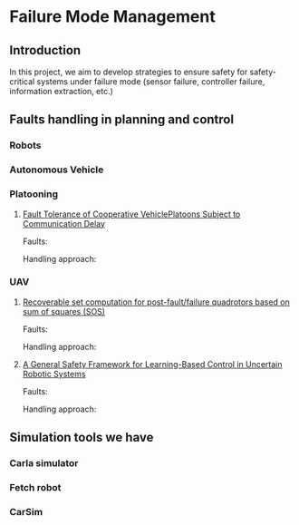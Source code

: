 # Failure Mode Management


## Introduction
In this project, we aim to develop strategies to ensure safety for safety-critical systems under failure mode (sensor failure, controller failure, information extraction, etc.)

<!-- ## Papers to read

### Recoverable set 


### Positive invariant set


### Reachability set 
1. Introduction slide https://people.eecs.berkeley.edu/~somil/Papers/Introduction_to_Reachability_to_Share.pdf

2. Safe learning robot  
https://people.eecs.berkeley.edu/~jfisac/papers/General_Safe_Learning.pdf -->


## Faults handling in planning and control


### Robots


### Autonomous Vehicle


### Platooning 
1. [Fault Tolerance of Cooperative VehiclePlatoons Subject to Communication Delay](https://reader.elsevier.com/reader/sd/pii/S2405896315015062?token=8B538BA79189CB769F2115A7A38F73A9E65D91DA5B18AE38DC104DDC80324CC870C55FAB2FEADAF3776AEF24A6694D16)

    Faults:

    Handling approach:

### UAV
1. [Recoverable set computation for post-fault/failure quadrotors based on sum of squares (SOS)](https://ieeexplore.ieee.org/document/7739731)

    Faults:

    Handling approach:

2. [A General Safety Framework for Learning-Based
Control in Uncertain Robotic Systems](https://people.eecs.berkeley.edu/~jfisac/papers/General_Safe_Learning.pdf)

    Faults:

    Handling approach:




## Simulation tools we have


### Carla simulator


### Fetch robot


### CarSim




